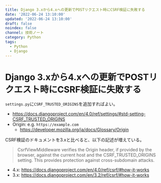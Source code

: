 ```yaml
---
title: Django 3.xから4.xへの更新でPOSTリクエスト時にCSRF検証に失敗する
date: '2022-06-24 13:10:00'
updated: '2022-06-24 13:10:00'
draft: false
noindex: false
channel: 技術ノート
category: Python
tags:
  - Python
  - Django
---
```

# Django 3.xから4.xへの更新でPOSTリクエスト時にCSRF検証に失敗する

`settings.py`に`CSRF_TRUSTED_ORIGINS`を追加すればよい。

- <https://docs.djangoproject.com/en/4.0/ref/settings/#std-setting-CSRF_TRUSTED_ORIGINS>
- Origin: e.g. `https://example.com`
  - <https://developer.mozilla.org/ja/docs/Glossary/Origin>

CSRF検証のドキュメントを3.xと比べると、以下の記述が増えている。

> CsrfViewMiddleware verifies the Origin header, if provided by the browser, against the current host and the CSRF_TRUSTED_ORIGINS setting. This provides protection against cross-subdomain attacks.

- 4.x: <https://docs.djangoproject.com/en/4.0/ref/csrf/#how-it-works>
- 3.x: <https://docs.djangoproject.com/en/3.2/ref/csrf/#how-it-works>
